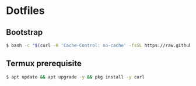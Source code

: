 # Dotfiles

## Bootstrap

```sh
$ bash -c "$(curl -H 'Cache-Control: no-cache' -fsSL https://raw.githubusercontent.com/davidstosik/dotfiles/v2/install/bootstrap)"
```

## Termux prerequisite

```sh
$ apt update && apt upgrade -y && pkg install -y curl
```
